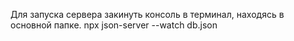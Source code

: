 Для запуска сервера закинуть консоль в терминал, находясь в основной папке.
npx json-server --watch db.json